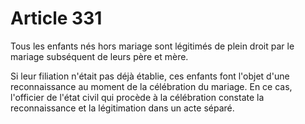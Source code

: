 # Article 331

Tous les enfants nés hors mariage sont légitimés de plein droit par le mariage subséquent de leurs père et mère.

Si leur filiation n'était pas déjà établie, ces enfants font l'objet d'une reconnaissance au moment de la célébration du mariage. En ce cas, l'officier de l'état civil qui procède à la célébration constate la reconnaissance et la légitimation dans un acte séparé.
